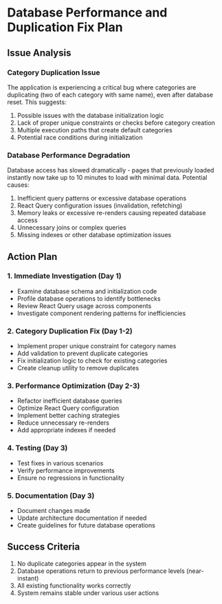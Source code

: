 # Database Performance and Duplication Fix Plan

## Issue Analysis

### Category Duplication Issue
The application is experiencing a critical bug where categories are duplicating (two of each category with same name), even after database reset. This suggests:

1. Possible issues with the database initialization logic
2. Lack of proper unique constraints or checks before category creation
3. Multiple execution paths that create default categories
4. Potential race conditions during initialization

### Database Performance Degradation
Database access has slowed dramatically - pages that previously loaded instantly now take up to 10 minutes to load with minimal data. Potential causes:

1. Inefficient query patterns or excessive database operations
2. React Query configuration issues (invalidation, refetching)
3. Memory leaks or excessive re-renders causing repeated database access
4. Unnecessary joins or complex queries
5. Missing indexes or other database optimization issues

## Action Plan

### 1. Immediate Investigation (Day 1)
- Examine database schema and initialization code
- Profile database operations to identify bottlenecks
- Review React Query usage across components
- Investigate component rendering patterns for inefficiencies

### 2. Category Duplication Fix (Day 1-2)
- Implement proper unique constraint for category names
- Add validation to prevent duplicate categories
- Fix initialization logic to check for existing categories
- Create cleanup utility to remove duplicates

### 3. Performance Optimization (Day 2-3)
- Refactor inefficient database queries
- Optimize React Query configuration
- Implement better caching strategies
- Reduce unnecessary re-renders
- Add appropriate indexes if needed

### 4. Testing (Day 3)
- Test fixes in various scenarios
- Verify performance improvements
- Ensure no regressions in functionality

### 5. Documentation (Day 3)
- Document changes made
- Update architecture documentation if needed
- Create guidelines for future database operations

## Success Criteria
1. No duplicate categories appear in the system
2. Database operations return to previous performance levels (near-instant)
3. All existing functionality works correctly
4. System remains stable under various user actions

